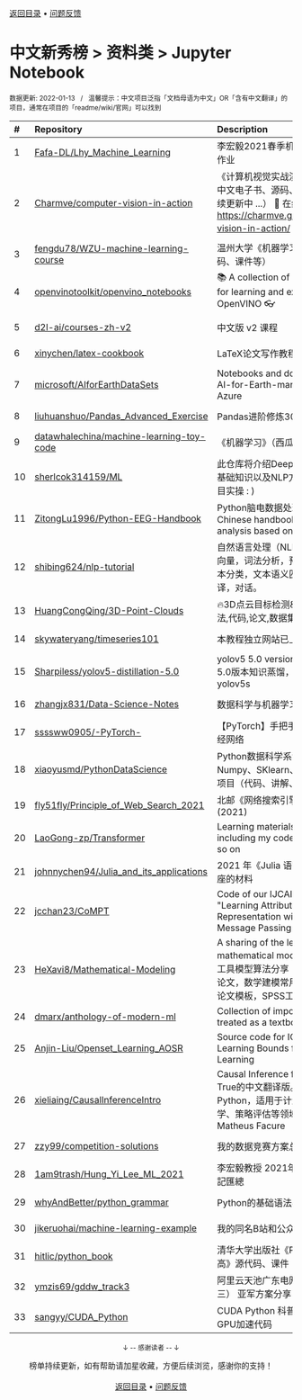 <a href="https://github.com/GrowingGit/GitHub-Chinese-Top-Charts#github中文排行榜">返回目录</a> • <a href="/content/docs/feedback.md">问题反馈</a>

# 中文新秀榜 > 资料类 > Jupyter Notebook
<sub>数据更新: 2022-01-13&nbsp;&nbsp;&nbsp;/&nbsp;&nbsp;&nbsp;温馨提示：中文项目泛指「文档母语为中文」OR「含有中文翻译」的项目，通常在项目的「readme/wiki/官网」可以找到</sub>

|#|Repository|Description|Stars|Updated|Created|
|:-|:-|:-|:-|:-|:-|
|1|[Fafa-DL/Lhy_Machine_Learning](https://github.com/Fafa-DL/Lhy_Machine_Learning)|李宏毅2021春季机器学习课程课件及作业|1475|2021-12-20|2021-02-28|
|2|[Charmve/computer-vision-in-action](https://github.com/Charmve/computer-vision-in-action)|《计算机视觉实战演练：算法与应用》中文电子书、源码、读者交流社区（持续更新中 ...） 📘 在线电子书 https://charmve.github.io/computer-vision-in-action/   👇项目主页|1275|2022-01-11|2021-04-29|
|3|[fengdu78/WZU-machine-learning-course](https://github.com/fengdu78/WZU-machine-learning-course)|温州大学《机器学习》课程资料（代码、课件等）|857|2021-12-10|2021-03-21|
|4|[openvinotoolkit/openvino_notebooks](https://github.com/openvinotoolkit/openvino_notebooks)|📚 A collection of Jupyter notebooks for learning and experimenting with OpenVINO 👓|499|2022-01-11|2021-03-11|
|5|[d2l-ai/courses-zh-v2](https://github.com/d2l-ai/courses-zh-v2)|中文版 v2 课程|235|2021-09-14|2021-01-26|
|6|[xinychen/latex-cookbook](https://github.com/xinychen/latex-cookbook)|LaTeX论文写作教程 (中文版)|203|2022-01-07|2021-03-29|
|7|[microsoft/AIforEarthDataSets](https://github.com/microsoft/AIforEarthDataSets)|Notebooks and documentation for AI-for-Earth-managed datasets on Azure|168|2022-01-07|2021-02-18|
|8|[liuhuanshuo/Pandas_Advanced_Exercise](https://github.com/liuhuanshuo/Pandas_Advanced_Exercise)|Pandas进阶修炼300题|148|2021-09-22|2021-09-22|
|9|[datawhalechina/machine-learning-toy-code](https://github.com/datawhalechina/machine-learning-toy-code)|《机器学习》（西瓜书）代码实战|123|2022-01-04|2021-07-16|
|10|[sherlcok314159/ML](https://github.com/sherlcok314159/ML)|此仓库将介绍Deep Learning 所需要的基础知识以及NLP方面的模型原理到项目实操 : )|94|2022-01-12|2021-02-19|
|11|[ZitongLu1996/Python-EEG-Handbook](https://github.com/ZitongLu1996/Python-EEG-Handbook)|Python脑电数据处理中文手册 - A Chinese handbook for EEG data analysis based on Python|89|2021-09-23|2021-07-02|
|12|[shibing624/nlp-tutorial](https://github.com/shibing624/nlp-tutorial)|自然语言处理（NLP）教程，包括：词向量，词法分析，预训练语言模型，文本分类，文本语义匹配，信息抽取，翻译，对话。|68|2021-10-21|2021-08-06|
|13|[HuangCongQing/3D-Point-Clouds](https://github.com/HuangCongQing/3D-Point-Clouds)|🔥3D点云目标检测&语义分割-SOTA方法,代码,论文,数据集等|64|2021-10-13|2021-01-15|
|14|[skywateryang/timeseries101](https://github.com/skywateryang/timeseries101)|本教程独立网站已上线|53|2021-12-28|2021-06-11|
|15|[Sharpiless/yolov5-distillation-5.0](https://github.com/Sharpiless/yolov5-distillation-5.0)|yolov5 5.0 version distillation    yolov5 5.0版本知识蒸馏，yolov5l >> yolov5s|52|2021-07-29|2021-05-17|
|16|[zhangjx831/Data-Science-Notes](https://github.com/zhangjx831/Data-Science-Notes)|数据科学与机器学习炼成笔记|51|2021-12-29|2021-03-30|
|17|[ssssww0905/-PyTorch-](https://github.com/ssssww0905/-PyTorch-)|【PyTorch】手把手教你跑通第一个神经网络|48|2022-01-03|2021-11-19|
|18|[xiaoyusmd/PythonDataScience](https://github.com/xiaoyusmd/PythonDataScience)|Python数据科学系专栏（pandas、Numpy、SKlearn、Matplotlib）、实战项目（代码、讲解、数据集）|41|2022-01-10|2021-01-17|
|19|[fly51fly/Principle_of_Web_Search_2021](https://github.com/fly51fly/Principle_of_Web_Search_2021)|北邮《网络搜索引擎原理》课程(2021)|40|2021-11-05|2021-09-17|
|20|[LaoGong-zp/Transformer](https://github.com/LaoGong-zp/Transformer)| Learning materials of Transformer, including my code, XMind, PDF and so on|37|2021-09-28|2021-09-24|
|21|[johnnychen94/Julia_and_its_applications](https://github.com/johnnychen94/Julia_and_its_applications)|2021 年《Julia 语言及其应用》系列讲座的材料|36|2021-12-05|2021-10-16|
|22|[jcchan23/CoMPT](https://github.com/jcchan23/CoMPT)|Code of our IJCAI2021 paper: "Learning Attributed Graph Representation with Communicative Message Passing Transformer"|33|2021-09-08|2021-02-03|
|23|[HeXavi8/Mathematical-Modeling](https://github.com/HeXavi8/Mathematical-Modeling)|A sharing of the learning process of mathematical modeling 数学建模常用工具模型算法分享：数学建模竞赛优秀论文，数学建模常用算法模型，LaTeX论文模板，SPSS工具分享。|25|2021-11-20|2021-01-25|
|24|[dmarx/anthology-of-modern-ml](https://github.com/dmarx/anthology-of-modern-ml)|Collection of important articles to be treated as a textbook|20|2022-01-12|2021-07-14|
|25|[Anjin-Liu/Openset_Learning_AOSR](https://github.com/Anjin-Liu/Openset_Learning_AOSR)|Source code for ICML2021 Paper - Learning Bounds for Open-set Learning|20|2021-07-17|2021-05-18|
|26|[xieliaing/CausalInferenceIntro](https://github.com/xieliaing/CausalInferenceIntro)|Causal Inference for the Brave and True的中文翻译版。全部代码基于Python，适用于计量经济学、量化社会学、策略评估等领域。英文版原作者：Matheus Facure|19|2022-01-10|2021-11-07|
|27|[zzy99/competition-solutions](https://github.com/zzy99/competition-solutions)|我的数据竞赛方案总结|17|2021-11-16|2021-06-19|
|28|[1am9trash/Hung_Yi_Lee_ML_2021](https://github.com/1am9trash/Hung_Yi_Lee_ML_2021)|李宏毅教授 2021年機器學習 作業與筆記匯總|16|2021-09-17|2021-06-27|
|29|[whyAndBetter/python_grammar](https://github.com/whyAndBetter/python_grammar)|Python的基础语法学习|15|2022-01-09|2021-08-29|
|30|[jikeruohai/machine-learning-example](https://github.com/jikeruohai/machine-learning-example)|我的同名B站和公众号中用到的视频|14|2021-10-21|2021-05-22|
|31|[hitlic/python_book](https://github.com/hitlic/python_book)|清华大学出版社《Python从入门到提高》源代码、课件|13|2021-10-02|2021-01-15|
|32|[ymzis69/gddw_track3](https://github.com/ymzis69/gddw_track3)|阿里云天池广东电网识别挑战赛（赛道三） 亚军方案分享|11|2021-09-15|2021-09-15|
|33|[sangyy/CUDA_Python](https://github.com/sangyy/CUDA_Python)|CUDA Python 科普之夜   手把手教你写GPU加速代码|11|2021-08-26|2021-08-26|

<div align="center">
    <p><sub>↓ -- 感谢读者 -- ↓</sub></p>
    榜单持续更新，如有帮助请加星收藏，方便后续浏览，感谢你的支持！
</div>

<br/>

<div align="center"><a href="https://github.com/GrowingGit/GitHub-Chinese-Top-Charts#github中文排行榜">返回目录</a> • <a href="/content/docs/feedback.md">问题反馈</a></div>

